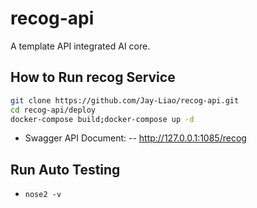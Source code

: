 # recog-api
A template API integrated AI core.

## How to Run recog Service
```sh
git clone https://github.com/Jay-Liao/recog-api.git
cd recog-api/deploy
docker-compose build;docker-compose up -d
```

- Swagger API Document:
-- http://127.0.0.1:1085/recog

## Run Auto Testing
- ```nose2 -v```
